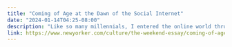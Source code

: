 ```yaml
---
title: "Coming of Age at the Dawn of the Social Internet"
date: "2024-01-14T04:25-08:00"
description: "Like so many millennials, I entered the online world through AOL Instant Messenger."
link: https://www.newyorker.com/culture/the-weekend-essay/coming-of-age-at-the-dawn-of-the-social-internet
---
```

